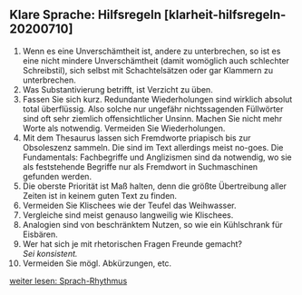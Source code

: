 ## Klare Sprache: Hilfsregeln [klarheit-hilfsregeln-20200710]

1. Wenn es eine Unverschämtheit ist, andere zu unterbrechen, so ist es eine nicht mindere Unverschämtheit (damit womöglich auch schlechter Schreibstil), sich selbst mit Schachtelsätzen oder gar Klammern zu unterbrechen.
2. Was Substantivierung betrifft, ist Verzicht zu üben.
3. Fassen Sie sich kurz. Redundante Wiederholungen sind wirklich absolut total überflüssig. Also solche nur ungefähr nichtssagenden Füllwörter sind oft sehr ziemlich offensichtlicher Unsinn. Machen Sie nicht mehr Worte als notwendig. Vermeiden Sie Wiederholungen.
4. Mit dem Thesaurus lassen sich Fremdworte priapisch bis zur Obsoleszenz sammeln. Die sind im Text allerdings meist no-goes. Die Fundamentals: Fachbegriffe und Anglizismen sind da notwendig, wo sie als feststehende Begriffe nur als Fremdwort in Suchmaschinen gefunden werden.
5. Die oberste Priorität ist Maß halten, denn die größte Übertreibung aller Zeiten ist in keinem guten Text zu finden.
6. Vermeiden Sie Klischees wie der Teufel das Weihwasser.
7. Vergleiche sind meist genauso langweilig wie Klischees.
8. Analogien sind von beschränktem Nutzen, so wie ein Kühlschrank für Eisbären.
9. Wer hat sich je mit rhetorischen Fragen Freunde gemacht?  
    *Sei konsistent.*  
10.	Vermeiden Sie mögl. Abkürzungen, etc.

[weiter lesen: Sprach-Rhythmus](#klarheit-rhythmus-20200710)
